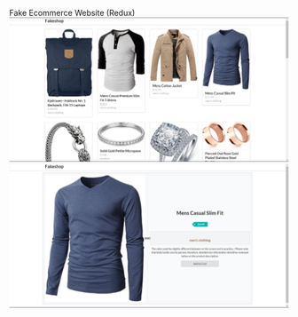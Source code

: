 Fake Ecommerce Website (Redux)
![Preview](./gitAssets/Preview.png)
![Preview1](./gitAssets/Preview1.png)
